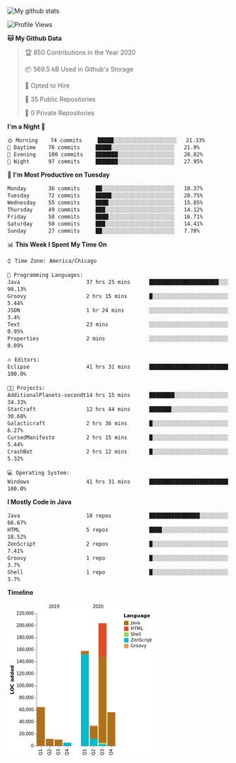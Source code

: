 ![My github stats](https://github-readme-stats.vercel.app/api?username=romvoid95&theme=gruvbox&include_all_commits=true&show_icons=true")

<!--START_SECTION:waka-->
![Profile Views](http://img.shields.io/badge/Profile%20Views-3-blue)

**🐱 My Github Data** 

> 🏆 850 Contributions in the Year 2020
 > 
> 📦 569.5 kB Used in Github's Storage 
 > 
> 💼 Opted to Hire
 > 
> 📜 35 Public Repositories 
 > 
> 🔑 0 Private Repositories  
 > 
**I'm a Night 🦉** 

```text
🌞 Morning    74 commits     █████░░░░░░░░░░░░░░░░░░░░   21.33% 
🌆 Daytime    76 commits     █████░░░░░░░░░░░░░░░░░░░░   21.9% 
🌃 Evening    100 commits    ███████░░░░░░░░░░░░░░░░░░   28.82% 
🌙 Night      97 commits     ███████░░░░░░░░░░░░░░░░░░   27.95%

```
📅 **I'm Most Productive on Tuesday** 

```text
Monday       36 commits     ██░░░░░░░░░░░░░░░░░░░░░░░   10.37% 
Tuesday      72 commits     █████░░░░░░░░░░░░░░░░░░░░   20.75% 
Wednesday    55 commits     ████░░░░░░░░░░░░░░░░░░░░░   15.85% 
Thursday     49 commits     ███░░░░░░░░░░░░░░░░░░░░░░   14.12% 
Friday       58 commits     ████░░░░░░░░░░░░░░░░░░░░░   16.71% 
Saturday     50 commits     ███░░░░░░░░░░░░░░░░░░░░░░   14.41% 
Sunday       27 commits     ██░░░░░░░░░░░░░░░░░░░░░░░   7.78%

```


📊 **This Week I Spent My Time On** 

```text
⌚︎ Time Zone: America/Chicago

💬 Programming Languages: 
Java                     37 hrs 25 mins      ██████████████████████░░░   90.13% 
Groovy                   2 hrs 15 mins       █░░░░░░░░░░░░░░░░░░░░░░░░   5.44% 
JSON                     1 hr 24 mins        ░░░░░░░░░░░░░░░░░░░░░░░░░   3.4% 
Text                     23 mins             ░░░░░░░░░░░░░░░░░░░░░░░░░   0.95% 
Properties               2 mins              ░░░░░░░░░░░░░░░░░░░░░░░░░   0.09%

🔥 Editors: 
Eclipse                  41 hrs 31 mins      █████████████████████████   100.0%

🐱‍💻 Projects: 
AdditionalPlanets-secondt14 hrs 15 mins      ████████░░░░░░░░░░░░░░░░░   34.33% 
StarCraft                12 hrs 44 mins      ███████░░░░░░░░░░░░░░░░░░   30.68% 
Galacticraft             2 hrs 36 mins       █░░░░░░░░░░░░░░░░░░░░░░░░   6.27% 
CursedManifesto          2 hrs 15 mins       █░░░░░░░░░░░░░░░░░░░░░░░░   5.44% 
CrashBot                 2 hrs 12 mins       █░░░░░░░░░░░░░░░░░░░░░░░░   5.32%

💻 Operating System: 
Windows                  41 hrs 31 mins      █████████████████████████   100.0%

```

**I Mostly Code in Java** 

```text
Java                     18 repos            ████████████████░░░░░░░░░   66.67% 
HTML                     5 repos             ████░░░░░░░░░░░░░░░░░░░░░   18.52% 
ZenScript                2 repos             █░░░░░░░░░░░░░░░░░░░░░░░░   7.41% 
Groovy                   1 repo              █░░░░░░░░░░░░░░░░░░░░░░░░   3.7% 
Shell                    1 repo              █░░░░░░░░░░░░░░░░░░░░░░░░   3.7%

```


**Timeline**

![Chart not found](https://raw.githubusercontent.com/ROMVoid95/ROMVoid95/master/charts/bar_graph.png) 


<!--END_SECTION:waka-->
